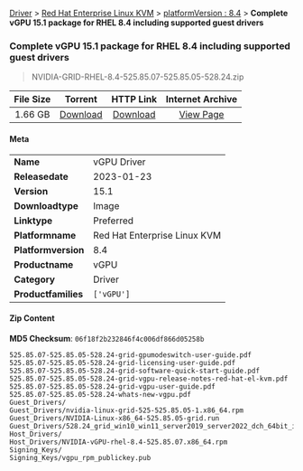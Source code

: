 
[Driver](/README.md)  >  [Red Hat Enterprise Linux KVM](/index/Driver/Red_Hat_Enterprise_Linux_KVM.md)  >  [platformVersion : 8.4](/index/Driver/Red_Hat_Enterprise_Linux_KVM/8.4.md)  >  **Complete vGPU 15.1 package for RHEL 8.4 including supported guest drivers**


###    Complete vGPU 15.1 package for RHEL 8.4 including supported guest drivers

> NVIDIA-GRID-RHEL-8.4-525.85.07-525.85.05-528.24.zip   


| **File Size** | **Torrent**  | **HTTP Link** | **Internet Archive** |
|:-------------:|:------------:|:-------------:|:--------------------:|
| 1.66 GB |  [Download](https://archive.org/download/nvgpu_NVIDIA-GRID-RHEL-8.4-525.85.07-525.85.05-528.24.zip/nvgpu_NVIDIA-GRID-RHEL-8.4-525.85.07-525.85.05-528.24.zip_archive.torrent)       | [Download](https://archive.org/compress/nvgpu_NVIDIA-GRID-RHEL-8.4-525.85.07-525.85.05-528.24.zip) | [View Page](https://archive.org/details/nvgpu_NVIDIA-GRID-RHEL-8.4-525.85.07-525.85.05-528.24.zip)       |

#### Meta

<table>
<tr><td><strong>Name</strong></td><td>vGPU Driver</td></tr>
<tr><td><strong>Releasedate</strong></td><td>2023-01-23</td></tr>
<tr><td><strong>Version</strong></td><td>15.1</td></tr>
<tr><td><strong>Downloadtype</strong></td><td>Image</td></tr>
<tr><td><strong>Linktype</strong></td><td>Preferred</td></tr>
<tr><td><strong>Platformname</strong></td><td>Red Hat Enterprise Linux KVM</td></tr>
<tr><td><strong>Platformversion</strong></td><td>8.4</td></tr>
<tr><td><strong>Productname</strong></td><td>vGPU</td></tr>
<tr><td><strong>Category</strong></td><td>Driver</td></tr>
<tr><td><strong>Productfamilies</strong></td><td><code>['vGPU']</code></td></tr>
</table>

#### Zip Content

**MD5 Checksum**: `06f18f2b232846f4c006df866d05258b`

```text
525.85.07-525.85.05-528.24-grid-gpumodeswitch-user-guide.pdf
525.85.07-525.85.05-528.24-grid-licensing-user-guide.pdf
525.85.07-525.85.05-528.24-grid-software-quick-start-guide.pdf
525.85.07-525.85.05-528.24-grid-vgpu-release-notes-red-hat-el-kvm.pdf
525.85.07-525.85.05-528.24-grid-vgpu-user-guide.pdf
525.85.07-525.85.05-528.24-whats-new-vgpu.pdf
Guest_Drivers/
Guest_Drivers/nvidia-linux-grid-525-525.85.05-1.x86_64.rpm
Guest_Drivers/NVIDIA-Linux-x86_64-525.85.05-grid.run
Guest_Drivers/528.24_grid_win10_win11_server2019_server2022_dch_64bit_international.exe
Host_Drivers/
Host_Drivers/NVIDIA-vGPU-rhel-8.4-525.85.07.x86_64.rpm
Signing_Keys/
Signing_Keys/vgpu_rpm_publickey.pub
```